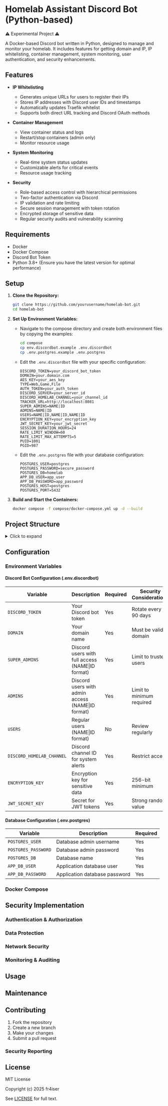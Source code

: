 # Homelab Assistant Discord Bot (Python-based)
⚠️ Experimental Project ⚠️

A Docker-based Discord bot written in Python, designed to manage and monitor your homelab. It includes features for getting domain and IP, IP whitelisting, container management, system monitoring, user authentication, and security enhancements.

## Features

- **IP Whitelisting**
  - Generates unique URLs for users to register their IPs
  - Stores IP addresses with Discord user IDs and timestamps
  - Automatically updates Traefik whitelist
  - Supports both direct URL tracking and Discord OAuth methods

- **Container Management**
  - View container status and logs
  - Restart/stop containers (admin only)
  - Monitor resource usage

- **System Monitoring**
  - Real-time system status updates
  - Customizable alerts for critical events
  - Resource usage tracking

- **Security**
  - Role-based access control with hierarchical permissions
  - Two-factor authentication via Discord
  - IP validation and rate limiting
  - Secure session management with token rotation
  - Encrypted storage of sensitive data
  - Regular security audits and vulnerability scanning

## Requirements

- Docker
- Docker Compose
- Discord Bot Token
- Python 3.8+ (Ensure you have the latest version for optimal performance)

## Setup

1. **Clone the Repository:**
   ```bash
   git clone https://github.com/yourusername/homelab-bot.git
   cd homelab-bot
   ```

2. **Set Up Environment Variables:**
   - Navigate to the compose directory and create both environment files by copying the examples:
     ```bash
     cd compose
     cp env.discordbot.example .env.discordbot
     cp .env.postgres.example .env.postgres
     ```
   - Edit the `.env.discordbot` file with your specific configuration:
     ```env
     DISCORD_TOKEN=your_discord_bot_token
     DOMAIN=your.domain.com
     AES_KEY=your_aes_key
     TYPE=Web,Game,File
     AUTH_TOKEN=your_auth_token
     DISCORD_SERVER=your_server_id
     DISCORD_HOMELAB_CHANNEL=your_channel_id
     TRACKER_URL=http://localhost:8081
     SUPER_ADMINS=NAME|ID
     ADMINS=NAME|ID
     USERS=NAME|ID,NAME|ID,NAME|ID
     ENCRYPTION_KEY=your_encryption_key
     JWT_SECRET_KEY=your_jwt_secret
     SESSION_DURATION_HOURS=24
     RATE_LIMIT_WINDOW=60
     RATE_LIMIT_MAX_ATTEMPTS=5
     PUID=1001
     PGID=987
     ```
   - Edit the `.env.postgres` file with your database configuration:
     ```env
     POSTGRES_USER=postgres
     POSTGRES_PASSWORD=secure_password
     POSTGRES_DB=homelab
     APP_DB_USER=app_user
     APP_DB_PASSWORD=app_password
     POSTGRES_HOST=postgres
     POSTGRES_PORT=5432
     ```

3. **Build and Start the Containers:**
   ```bash
   docker compose -f compose/docker-compose.yml up -d --build
   ```

## Project Structure

<details>
<summary>Click to expand</summary>

```plaintext
├── app/                    # Main application directory
│   ├── bot/               # Discord bot implementation
│   ├── postgres/          # Database related files
│   ├── tracker/           # IP tracking service
│   └── web/              # Web interface components
├── compose/               # Docker compose and environment files
│   ├── docker-compose.yml
│   ├── env.discordbot.example
│   ├── .env.postgres.example
│   └── init-db.sh
├── utils/                 # Utility scripts and tools
│   ├── python-shell.nix
│   ├── test_server.py
│   ├── test_server.sh
│   └── update_local.sh
└── SECURITY.md           # Security documentation
```
</details>

## Configuration

### Environment Variables

#### Discord Bot Configuration (.env.discordbot)

| Variable | Description | Required | Security Considerations |
|----------|-------------|----------|-------------------------|
| `DISCORD_TOKEN` | Your Discord bot token | Yes | Rotate every 90 days |
| `DOMAIN` | Your domain name | Yes | Must be valid domain |
| `SUPER_ADMINS` | Discord users with full access (NAME\|ID format) | Yes | Limit to trusted users |
| `ADMINS` | Discord users with admin access (NAME\|ID format) | Yes | Limit to minimum required |
| `USERS` | Regular users (NAME\|ID format) | No | Review regularly |
| `DISCORD_HOMELAB_CHANNEL` | Discord channel ID for system alerts | Yes | Restrict access |
| `ENCRYPTION_KEY` | Encryption key for sensitive data | Yes | 256-bit minimum |
| `JWT_SECRET_KEY` | Secret for JWT tokens | Yes | Strong random value |

#### Database Configuration (.env.postgres)

| Variable | Description | Required |
|----------|-------------|----------|
| `POSTGRES_USER` | Database admin username | Yes |
| `POSTGRES_PASSWORD` | Database admin password | Yes |
| `POSTGRES_DB` | Database name | Yes |
| `APP_DB_USER` | Application database user | Yes |
| `APP_DB_PASSWORD` | Application database password | Yes |

### Docker Compose


## Security Implementation

### Authentication & Authorization



### Data Protection



### Network Security



### Monitoring & Auditing



## Usage

## Maintenance

## Contributing

1. Fork the repository
2. Create a new branch
3. Make your changes
4. Submit a pull request

### Security Reporting


## License

MIT License

Copyright (c) 2025 fr4iser

See [LICENSE](LICENSE) for full text.
